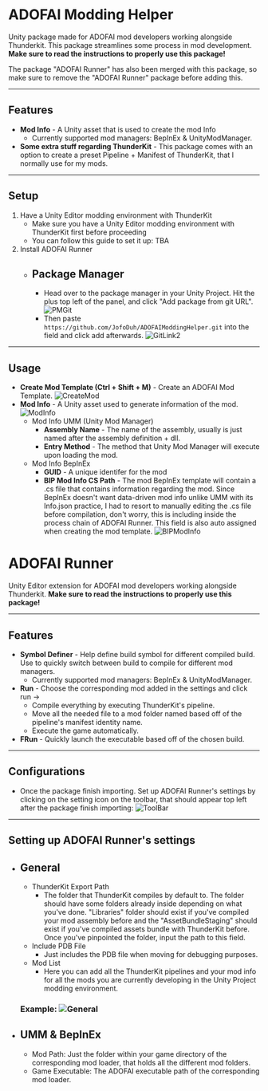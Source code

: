 # ADOFAI Modding Helper
Unity package made for ADOFAI mod developers working alongside Thunderkit. This package streamlines some process in mod development. **Make sure to read the instructions to properly use this package!**

The package "ADOFAI Runner" has also been merged with this package, so make sure to remove the "ADOFAI Runner" package before adding this.
***
## Features
* **Mod Info** - A Unity asset that is used to create the mod Info
    - Currently supported mod managers: BepInEx & UnityModManager.
* **Some extra stuff regarding ThunderKit** - This package comes with an option to create a preset Pipeline + Manifest of ThunderKit, that I normally use for my mods.
***
## Setup
1. Have a Unity Editor modding environment with ThunderKit
    - Make sure you have a Unity Editor modding environment with ThunderKit first before proceeding
    - You can follow this guide to set it up: TBA
2. Install ADOFAI Runner
    - ## Package Manager
        - Head over to the package manager in your Unity Project. Hit the plus top left of the panel, and click "Add package from git URL". 
         ![PMGit](./Editor/ADOFAIRunner/Images/AddPackageGit.png)
        - Then paste `https://github.com/JofoDuh/ADOFAIModdingHelper.git` into the field and click add afterwards.
         ![GitLink2](./Images/GitLink2.png)
***
## Usage
* **Create Mod Template (Ctrl + Shift + M)** - Create an ADOFAI Mod Template. ![CreateMod](./Images/CreateMod.png)
* **Mod Info** - A Unity asset used to generate information of the mod. ![ModInfo](./Images/ModInfo.png)
    - Mod Info UMM (Unity Mod Manager)
        - **Assembly Name** - The name of the assembly, usually is just named after the assembly definition + dll.
        - **Entry Method** - The method that Unity Mod Manager will execute upon loading the mod.
    - Mod Info BepInEx
        - **GUID** - A unique identifer for the mod
        - **BIP Mod Info CS Path** - The mod BepInEx template will contain a .cs file that contains information regarding the mod. Since BepInEx doesn't want data-driven mod info unlike UMM with its Info.json practice, I had to resort to manually editing the .cs file before compilation, don't worry, this is including inside the process chain of ADOFAI Runner. This field is also auto assigned when creating the mod template. ![BIPModInfo](./Images/BepInExModInfo.png)
# ADOFAI Runner
Unity Editor extension for ADOFAI mod developers working alongside Thunderkit.
**Make sure to read the instructions to properly use this package!**
***
## Features
* **Symbol Definer** - Help define build symbol for different compiled build. Use to quickly switch between build to compile for different mod managers.
    - Currently supported mod managers: BepInEx & UnityModManager.
* **Run** - Choose the corresponding mod added in the settings and click run -> 
    - Compile everything by executing ThunderKit's pipeline.
    - Move all the needed file to a mod folder named based off of the pipeline's manifest identity name.
    - Execute the game automatically.
* **FRun** - Quickly launch the executable based off of the chosen build.
***
## Configurations
- Once the package finish importing. Set up ADOFAI Runner's settings by clicking on the setting icon on the toolbar, that should appear top left after the package finish importing: ![ToolBar](./Editor/ADOFAIRunner/Images/ToolBar.png)
***
## Setting up ADOFAI Runner's settings
  - ## General
      - ThunderKit Export Path
          - The folder that ThunderKit compiles by default to. The folder should have some folders already inside depending on what you've done. "Libraries" folder should exist if you've compiled your mod assembly before and the "AssetBundleStaging" should exist if you've compiled assets bundle with ThunderKit before. Once you've pinpointed the folder, input the path to this field.
      - Include PDB File 
          - Just includes the PDB file when moving for debugging purposes.
      - Mod List 
          - Here you can add all the ThunderKit pipelines and your mod info for all the mods you are currently developing in the Unity Project modding environment.
      ### Example: ![General](./Editor/ADOFAIRunner/Images/GeneralSetting.png)
  - ## UMM & BepInEx
      - Mod Path: Just the folder within your game directory of the corresponding mod loader, that holds all the different mod folders.
      - Game Executable: The ADOFAI executable path of the corresponding mod loader.